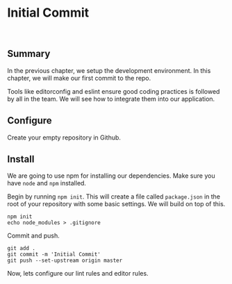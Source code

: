 # Initial Commit

&nbsp;

## Summary
In the previous chapter, we setup the development environment. In this chapter, we will make our first commit to the repo.

Tools like editorconfig and eslint ensure good coding practices is followed by all in the team. We will see how to integrate them into our application.

## Configure
Create your empty repository in Github.

## Install
We are going to use npm for installing our dependencies. Make sure you have `node` and `npm` installed.

Begin by running `npm init`.
This will create a file called `package.json` in the root of your repository with some basic settings. We will build on top of this.

    npm init
    echo node_modules > .gitignore

Commit and push.

    git add .
    git commit -m 'Initial Commit'
    git push --set-upstream origin master

Now, lets configure our lint rules and editor rules.
